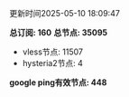 更新时间2025-05-10 18:09:47

**总订阅: 160**
**总节点: 35095**
- vless节点: 11507
- hysteria2节点: 4

**google ping有效节点: 448**

